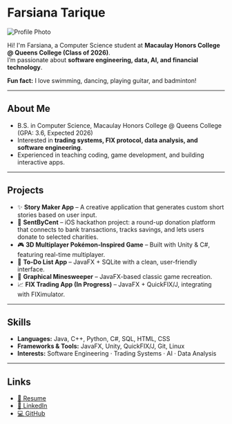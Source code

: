 # Farsiana Tarique

![Profile Photo](photo.jpg)

Hi! I'm Farsiana, a Computer Science student at **Macaulay Honors College @ Queens College (Class of 2026)**.  
I’m passionate about **software engineering, data, AI, and financial technology**.  

**Fun fact:** I love swimming, dancing, playing guitar, and badminton!  

---

## About Me
- B.S. in Computer Science, Macaulay Honors College @ Queens College (GPA: 3.6, Expected 2026)  
- Interested in **trading systems, FIX protocol, data analysis, and software engineering**.  
- Experienced in teaching coding, game development, and building interactive apps.  

---

## Projects
- ✨ **Story Maker App** – A creative application that generates custom short stories based on user input.  
- 💝 **SentByCent** – iOS hackathon project: a round-up donation platform that connects to bank transactions, tracks savings, and lets users donate to selected charities.  
- 🎮 **3D Multiplayer Pokémon-Inspired Game** – Built with Unity & C#, featuring real-time multiplayer.  
- 📝 **To-Do List App** – JavaFX + SQLite with a clean, user-friendly interface.  
- 🧩 **Graphical Minesweeper** – JavaFX-based classic game recreation.  
- 📈 **FIX Trading App (In Progress)** – JavaFX + QuickFIX/J, integrating with FIXimulator.  

---

## Skills
- **Languages:** Java, C++, Python, C#, SQL, HTML, CSS  
- **Frameworks & Tools:** JavaFX, Unity, QuickFIX/J, Git, Linux  
- **Interests:** Software Engineering · Trading Systems · AI · Data Analysis  

---

## Links
- [📄 Resume](resume.pdf)  
- [💼 LinkedIn](https://www.linkedin.com/in/farsiana-tarique/)  
- [💻 GitHub](https://github.com/farsiana)  
